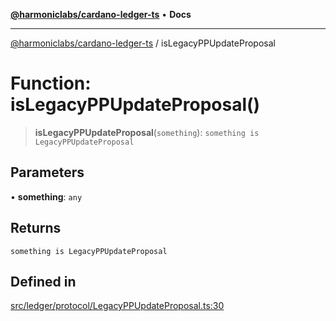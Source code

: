 [**@harmoniclabs/cardano-ledger-ts**](../README.md) • **Docs**

***

[@harmoniclabs/cardano-ledger-ts](../globals.md) / isLegacyPPUpdateProposal

# Function: isLegacyPPUpdateProposal()

> **isLegacyPPUpdateProposal**(`something`): `something is LegacyPPUpdateProposal`

## Parameters

• **something**: `any`

## Returns

`something is LegacyPPUpdateProposal`

## Defined in

[src/ledger/protocol/LegacyPPUpdateProposal.ts:30](https://github.com/HarmonicLabs/cardano-ledger-ts/blob/94dd590ffe94133126b0d8d49920fc7b002e1975/src/ledger/protocol/LegacyPPUpdateProposal.ts#L30)
